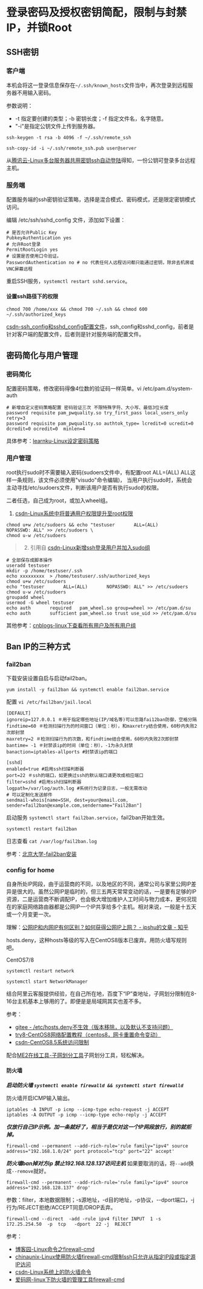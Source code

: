 # 登录密码及授权密钥简配，限制与封禁IP，并锁Root

## SSH密钥

### 客户端

本机会将这一登录信息保存在`~/.ssh/known_hosts`文件当中，再次登录到远程服务器不用输入密码。

参数说明：

* -t 指定要创建的类型；-b 密钥长度；-f 指定文件名，名字随意。
* "-i"是指定公钥文件上传到服务器。

```
ssh-keygen -t rsa -b 4096 -f ~/.ssh/remote_ssh
```

```
ssh-copy-id -i ~/.ssh/remote_ssh.pub user@server
```

从[腾讯云-Linux多台服务器共用密钥ssh自动登陆](https://cloud.tencent.com/developer/article/2036440)得知，一份公钥可登录多台远程主机。


### 服务端

配置服务端的ssh密钥验证策略，选择是混合模式、密码模式，还是限定密钥模式访问。

编辑 /etc/ssh/sshd_config 文件，添加如下设置：

```
# 是否允许Public Key 
PubkeyAuthentication yes
# 允许Root登录
PermitRootLogin yes
# 设置是否使用口令验证。
PasswordAuthentication no # no 代表任何人远程访问都只能通过密钥，除非去机房或VNC屏幕远程
```

重启SSH服务，`systemctl restart sshd.service`。

#### 设置ssh路径下的权限

```
chmod 700 /home/xxx && chmod 700 ~/.ssh && chmod 600 ~/.ssh/authorized_keys
```

[csdn-ssh_config和sshd_config配置文件](https://blog.csdn.net/mynumber1/article/details/123699660)，ssh_config和sshd_config，前者是针对客户端的配置文件，后者则是针对服务端的配置文件。

## 密码简化与用户管理

### 密码简化

配置密码策略，修改密码得像4位数的验证码一样简单。vi /etc/pam.d/system-auth

```
# 新增自定义密码策略配置 密码验证三次 不限特殊字符、大小写、最低3位长度
password requisite pam_pwquality.so try_first_pass local_users_only retry=3
password requisite pam_pwquality.so authtok_type= lcredit=0 ucredit=0 dcredit=0 ocredit=0  minlen=4
```

具体参考：[learnku-Linux设定密码策略](https://learnku.com/articles/52174)

### 用户管理

root执行sudo时不需要输入密码(sudoers文件中，有配置root ALL=(ALL) ALL这样一条规则，该文件必须使用"visudo"命令编辑)， 当用户执行sudo时，系统会主动寻找/etc/sudoers文件，判断该用户是否有执行sudo的权限。

二者任选，自己成为root，或加入wheel组。

1. [csdn-Linux系统中将普通用户权限提升至root权限](https://blog.csdn.net/weixin_45178128/article/details/103155720)


```
chmod u+w /etc/sudoers && echo "testuser       ALL=(ALL)       NOPASSWD: ALL" >> /etc/sudoers \
chmod u-w /etc/sudoers
```


> 2. 引用自 [csdn-Linux新增ssh登录用户并加入sudo组](https://blog.csdn.net/xiunai78/article/details/84578529)

```
# 全部保存成脚本操作
useradd testuser
mkdir -p /home/testuser/.ssh
echo xxxxxxxxx  > /home/testuser/.ssh/authorized_keys
chmod u+w /etc/sudoers
echo "testuser       ALL=(ALL)       NOPASSWD: ALL" >> /etc/sudoers
chmod u-w /etc/sudoers
groupadd wheel
usermod -G wheel testuser
echo auth       required   pam_wheel.so group=wheel >> /etc/pam.d/su
echo auth       sufficient pam_wheel.so trust use_uid >> /etc/pam.d/su
```

其他参考：[cnblogs-linux下查看所有用户及所有用户组](https://www.cnblogs.com/pengyunjing/p/8543026.html)

## Ban IP的三种方式

### fail2ban

下载安装设置自启与启动fail2ban。

```
yum install -y fail2ban && systemctl enable fail2ban.service
```

配置 `vi /etc/fail2ban/jail.local`

```
[DEFAULT]
ignoreip=127.0.0.1 ＃用于指定哪些地址(IP/域名等)可以忽路fai12ban防御，空格分隔
findtime=60 ＃检测扫描行为的时间窗口（单位：秒），和maxretry结合使用，60秒内失败2次即封禁
maxretry=2 ＃检测扫描行为的次数，和findtime结合使用，60秒内失败2次即封禁
bantime= -1 ＃封禁该ip的时间（单位：秒），-1为永久封禁
banaction=iptables-allports #封禁该ip的端口

[sshd]
enabled=true #启用ssh扫描判断器
port=22 ＃ssh的端口，如更换过ssh的默认端口请更改成相应端口
filter=sshd #启用ssh扫描判断器
logpath=/var/log/auth.log #系统行为记录日志，一般无需改动
# 可以定制化发送邮件
sendmail-whois[name=SSH, dest=your@email.com, sender=fail2ban@example.com,sendername="Fail2Ban"]    
```

启动服务 `systemctl start fail2ban.service`，fail2ban开始生效。

```
systemctl restart fail2ban
```

日志查看 `cat /var/log/fail2ban.log`

参考：[北京大学-fail2ban安装](https://its.pku.edu.cn/faq_fail2ban.jsp)

### config for home

自身所处IP网段，由于运营商的不同，以及地区的不同，通常公司与家里公网IP差异是很大的。虽然公网IP是临时的，但三五两天常常变动的话，一是要有足够的IP资源，二是运营商不断调配IP，也会极大增加维护人工时间与物力成本，更何况现在的家庭网络路由器都是公网IP一个IP共享给多个主机。相对来说，一般是十五天或一个月变更一次。

理解：[公网IP和内网IP有何区别？如何获得公网IP上网？ - ipshu的文章 - 知乎](https://zhuanlan.zhihu.com/p/558884673)

hosts.deny，这种hosts等级的写入在CentOS8版本已废弃。用防火墙写规则吧。

CentOS7/8

```
systemctl restart network
```

```
systemctl start NetworkManager
```

结合阿里云客服提供经验，在自己所在地，百度下“IP”查地址，子网划分限制在8-16台主机基本上够用的了。即便是是局域网其实也差不多。

参考：

* [gitee - /etc/hosts.deny不生效（版本移除，以及默认不支持问题）](https://gitee.com/openeuler/kernel/issues/I29Z76)
* [try8-CentOS8网络配置教程（centos8，网卡重置命令变动）](https://try8.cn/article/10010)
* [csdn-CentOS8.5系统访问限制](https://blog.csdn.net/qq_41112887/article/details/121539810)

配合[ME2在线工具-子网划分工具](http://www.metools.info/other/subnetmask160.html)子网划分工具，轻松解决。


#### 防火墙

***启动防火墙 `systemctl enable firewalld && systemctl start firewalld`***

防火墙开启ICMP输入输出。

```
iptables -A INPUT -p icmp --icmp-type echo-request -j ACCEPT
iptables -A OUTPUT -p icmp --icmp-type echo-reply -j ACCEPT
```

***仅放行自己IP示例。加一条就好了，相当于是仅对这一个IP网段放行，别的就拒掉。***

```·
firewall-cmd --permanent --add-rich-rule='rule family="ipv4" source address="192.168.1.0/24" port protocol="tcp" port="22" accept'
```

***防火墙ban掉对方ip 禁止192.168.128.137访问主机*** 如果要取消的话，将`--add`换成`--remove`就好。

```
firewall-cmd --permanent --add-rich-rule='rule family="ipv4" source address="192.168.128.137" drop'
```
参数：filter，本地数据限制；-s源地址，-d目的地址，-p协议，--dport端口，-j行为/REJECT拒绝/ACCEPT同意/DROP丢弃。

```
firewall-cmd --direct  -add -rule ipv4 filter INPUT  1 -s  172.25.254.50  -p  tcp   -dport  22 -j  REJECT
```

参考：

* [博客园-Linux命令之firewall-cmd](https://www.cnblogs.com/diantong/p/9713915.html)
* [chinaunix-Linux使用防火墙firewall-cmd限制ssh只允许从指定IP段或指定源IP访问](http://blog.chinaunix.net/uid-20329764-id-5845291.html)
* [csdn-Linux系统上的防火墙命令](https://blog.csdn.net/weixin_43780179/article/details/125046304)
* [爱码网-linux下防火墙的管理工具firewall-cmd](https://www.likecs.com/show-203862572.html)

